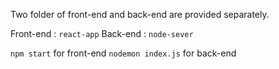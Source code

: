 Two folder of front-end and back-end are provided separately.

Front-end : `react-app`
Back-end : `node-sever`

`npm start` for front-end
`nodemon index.js` for back-end 
